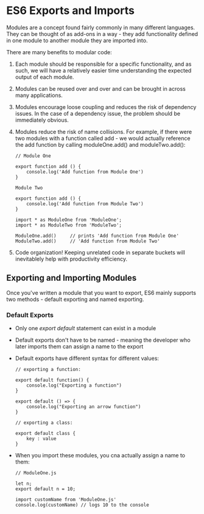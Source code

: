 # ES6 Exports and Imports
Modules are a concept found fairly commonly in many different languages. They can be thought of as add-ons in a way - they add functionality defined in one module to another module they are imported into.

There are many benefits to modular code:

1. Each module should be responsible for a specific functionality, and as such, we will have a relatively easier time understanding the expected output of each module.

2. Modules can be reused over and over and can be brought in across many applications.

3. Modules encourage loose coupling and reduces the risk of dependency issues. In the case of a dependency issue, the problem should be immediately obvious.

4. Modules reduce the risk of name collisions. For example, if there were two modules with a function called add - we would actually reference the add function by calling moduleOne.add() and moduleTwo.add():
    ```
    // Module One

    export function add () {
        console.log('Add function from Module One')
    }
    ```
    ```
    Module Two 

    export function add () {
        console.log('Add function from Module Two')
    }
    ```

    ```
    import * as ModuleOne from 'ModuleOne';
    import * as ModuleTwo from 'ModuleTwo';

    ModuleOne.add()     // prints 'Add function from Module One'
    ModuleTwo.add()     // 'Add function from Module Two'
    ```

5. Code organization! Keeping unrelated code in separate buckets will inevitablely help with productivity efficiency.

## Exporting and Importing Modules
Once you've written a module that you want to export, ES6 mainly supports two methods - default exporting and named exporting.

### Default Exports
- Only one _export default_ statement can exist in a module
- Default exports don't have to be named - meaning the developer who later imports them can assign a name to the export
- Default exports have different syntax for different values:
    ```
    // exporting a function:

    export default function() {
        console.log("Exporting a function")
    }

    export default () => {
        console.log("Exporting an arrow function")
    }
    ```
    ```
    // exporting a class:
    
    export default class {
        key : value
    }
    ```

- When you import these modules, you cna actually assign a name to them:

    ```
    // ModuleOne.js

    let n;
    export default n = 10;
    ```
    ```
    import customName from 'ModuleOne.js'
    console.log(customName) // logs 10 to the console
    ```